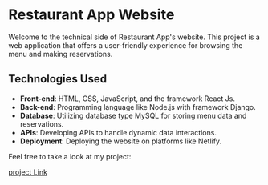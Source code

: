 # Restaurant App Website

Welcome to the technical side of Restaurant App's website. This project is a web application that offers a user-friendly experience for browsing the menu and making reservations.

## Technologies Used
- **Front-end**: HTML, CSS, JavaScript, and the framework React Js.
- **Back-end**: Programming language like Node.js  with framework Django.
- **Database**: Utilizing database type  MySQL  for storing menu data and reservations.
- **APIs**: Developing APIs to handle dynamic data interactions.
- **Deployment**: Deploying the website on platforms like Netlify.


 <p>Feel free to take a look at my project:</p>
    <a href="https://restaurant-aliyasser.netlify.app/">project Link</a>
  


